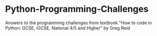 # Python-Programming-Challenges
Answers to the programming challenges from textbook "How to code in Python: GCSE, iGCSE, National 4/5 and Higher" by Greg Reid 
